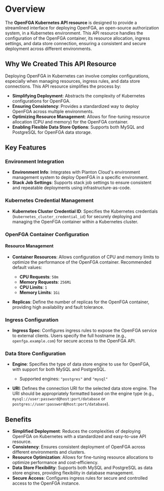 # Overview

The **OpenFGA Kubernetes API resource** is designed to provide a streamlined interface for deploying OpenFGA, an open-source authorization system, in a Kubernetes environment. This API resource handles the configuration of the OpenFGA container, its resource allocation, ingress settings, and data store connection, ensuring a consistent and secure deployment across different environments.

## Why We Created This API Resource

Deploying OpenFGA in Kubernetes can involve complex configurations, especially when managing resources, ingress rules, and data store connections. This API resource simplifies the process by:

- **Simplifying Deployment**: Abstracts the complexity of Kubernetes configurations for OpenFGA.
- **Ensuring Consistency**: Provides a standardized way to deploy OpenFGA across multiple environments.
- **Optimizing Resource Management**: Allows for fine-tuning resource allocation (CPU and memory) for the OpenFGA container.
- **Enabling Flexible Data Store Options**: Supports both MySQL and PostgreSQL for OpenFGA data storage.

## Key Features

### Environment Integration

- **Environment Info**: Integrates with Planton Cloud's environment management system to deploy OpenFGA in a specific environment.
- **Stack Job Settings**: Supports stack job settings to ensure consistent and repeatable deployments using infrastructure-as-code.

### Kubernetes Credential Management

- **Kubernetes Cluster Credential ID**: Specifies the Kubernetes credentials (`kubernetes_cluster_credential_id`) for securely deploying and managing the OpenFGA container within a Kubernetes cluster.

### OpenFGA Container Configuration

#### Resource Management

- **Container Resources**: Allows configuration of CPU and memory limits to optimize the performance of the OpenFGA container. Recommended default values:
    - **CPU Requests**: `50m`
    - **Memory Requests**: `256Mi`
    - **CPU Limits**: `1`
    - **Memory Limits**: `1Gi`

- **Replicas**: Define the number of replicas for the OpenFGA container, providing high availability and fault tolerance.

### Ingress Configuration

- **Ingress Spec**: Configures ingress rules to expose the OpenFGA service to external clients. Users specify the full hostname (e.g., `openfga.example.com`) for secure access to the OpenFGA API.

### Data Store Configuration

- **Engine**: Specifies the type of data store engine to use for OpenFGA, with support for both MySQL and PostgreSQL.
    - Supported engines: `"postgres"` and `"mysql"`

- **URI**: Defines the connection URI for the selected data store engine. The URI should be appropriately formatted based on the engine type (e.g., `mysql://user:password@host:port/database` or `postgres://user:password@host:port/database`).

## Benefits

- **Simplified Deployment**: Reduces the complexities of deploying OpenFGA on Kubernetes with a standardized and easy-to-use API resource.
- **Consistency**: Ensures consistent deployment of OpenFGA across different environments and clusters.
- **Resource Optimization**: Allows for fine-tuning resource allocations to optimize performance and cost-efficiency.
- **Data Store Flexibility**: Supports both MySQL and PostgreSQL as data store engines, providing flexibility in database management.
- **Secure Access**: Configures ingress rules for secure and controlled access to the OpenFGA instance.
